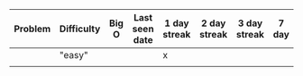 
| Problem | Difficulty | Big O | Last seen date | 1 day streak | 2 day streak | 3 day streak | 7 day | 1 month streak | todos |
| ------- | ---------- | ----- | -------------- | ------------ | ------------ | ------------ | ----- | -------------- | ----- |
|         | "easy"     |       |                | x            |              |              |       |                |       |
|         |            |       |                |              |              |              |       |                |       |
